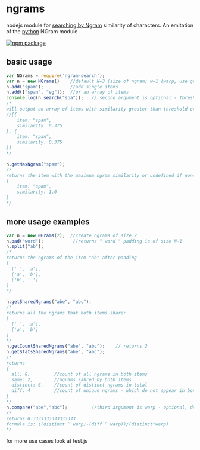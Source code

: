 # ngrams
nodejs module for [searching by Ngram](https://en.wikipedia.org/wiki/N-gram) similarity of characters. An emitation of the [python](https://pythonhosted.org/ngram/ngram.html) NGram module

[![npm package](https://nodei.co/npm/ngram-search.png?downloads=true&downloadRank=true&stars=true)](https://nodei.co/npm/ngram-search/)


## basic usage

```javascript
var NGrams = require('ngram-search');
var n = new NGrams()    //default N=3 (size of ngram) w=1 (warp, use greater than 1 to increase the similarity of shorter string pairs)
n.add("spam");          //add single items
n.add(["span", "eg"]);  //or an array of items
console.log(n.search("spa"));   // second argument is optional - threshold - return only items with similarity greater than threshold. default is 0
/*
will output an array of items with similarity greater than threshold ordered by similarity
//[{
    item: "spam",
    similarity: 0.375
}, {
    item: "span",
    similarity: 0.375
}]
*/

n.getMaxNgram("spam");    
/*
returns the item with the maximum ngram similarity or undefined if none
{
    item: "spam",
    similarity: 1.0
}
*/
```

## more usage examples
```javascript
var n = new NGrams(2);  //create ngrams of size 2
n.pad("word");           //returns " word " padding is of size N-1
n.split("ab");
/*
returns the ngrams of the item "ab" after padding
[
  [' ', 'a'],
  ['a', 'b'],
  ['b', ' ']
]
*/

n.getSharedNgrams("abe", "abc");
/*
returns all the ngrams that both items share:
[
  [' ', 'a'],
  ['a', 'b']
]
*/
n.getCountSharedNgrams("abe", "abc");    // returns 2
n.getStatsSharedNgrams("abe", "abc");
/*
returns
{ 
  all: 8,         //count of all ngrams in both items
  same: 2,        //ngrams sahred by both items
  distinct: 6,    //count of distinct ngrams in total
  diff: 4         //count of unique ngrams - which do not appear in both items
}
*/
n.compare("abe","abc");         //third argument is warp - optional, default is 1 
/*
returns 0.3333333333333333
formula is: ((distinct ^ warp)-(diff ^ warp))/(distinct^warp)
*/
```
for more use cases look at test.js
